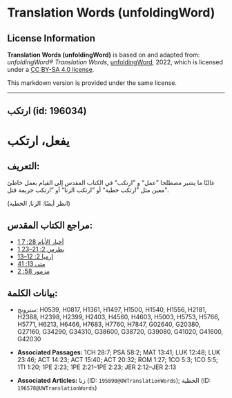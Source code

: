 # Translation Words (unfoldingWord)

## License Information

**Translation Words (unfoldingWord)** is based on and adapted from: _unfoldingWord® Translation Words_, [unfoldingWord](https://unfoldingword.org/utw), 2022, which is licensed under a [CC BY-SA 4.0 license](https://creativecommons.org/licenses/by-sa/4.0/legalcode.en).

This markdown version is provided under the same license.



--------------------------------

## ارتكب (id: 196034)

يفعل، ارتكب
===========

التعريف:
--------

غالبًا ما يشير مصطلحا ”عمل“ و ”ارتكب“ في الكتاب المقدس إلى القيام بعمل خاطئ معين مثل ”ارتكب خطية“ أو ”ارتكب الزنا“ أو ”ارتكب جريمة قتل“.

(انظر أيضًا: الزنا, الخطية)

مراجع الكتاب المقدس:
--------------------

* [1 أخبار الأيام 28: 7](https://ref.ly/1Chr28:7)
* [1 بطرس 2: 21–23](https://ref.ly/1Pet2:21-1Pet2:23)
* [إرميا 2: 12–13](https://ref.ly/Jer2:12-Jer2:13)
* [متى 13: 41](https://ref.ly/Matt13:41)
* [مزمور 58: 2](https://ref.ly/Ps58:2)

بيانات الكلمة:
--------------

* سترونج: H0539, H0817, H1361, H1497, H1500, H1540, H1556, H2181, H2388, H2398, H2399, H2403, H4560, H4603, H5003, H5753, H5766, H5771, H6213, H6466, H7683, H7760, H7847, G02640, G20380, G27160, G34290, G34310, G38600, G38720, G39080, G41020, G41600, G42030

* **Associated Passages:** 1CH 28:7; PSA 58:2; MAT 13:41; LUK 12:48; LUK 23:46; ACT 14:23; ACT 15:40; ACT 20:32; ROM 1:27; 1CO 5:3; 1CO 5:5; 1TI 1:20; 1PE 2:23; 1PE 2:21–1PE 2:23; JER 2:12–JER 2:13
* **Associated Articles:** زنا (ID: `195890@UWTranslationWords`); الخطية (ID: `196578@UWTranslationWords`)

